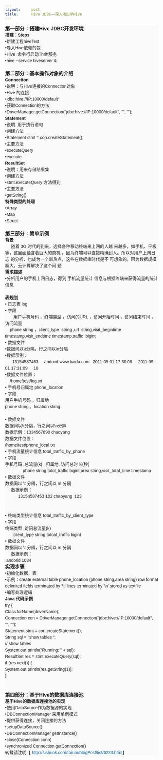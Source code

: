 ```yaml
---
layout:     post
title:      Hive JDBC——深入浅出学Hive
---
```

<div id="article_content" class="article_content clearfix csdn-tracking-statistics" data-pid="blog" data-mod="popu_307" data-dsm="post">
								            <link rel="stylesheet" href="https://csdnimg.cn/release/phoenix/template/css/ck_htmledit_views-f76675cdea.css">
						<div class="htmledit_views" id="content_views">
                
<div style="border-width:0px;overflow:hidden;font-family:verdana, arial, helvetica, sans-serif;line-height:21px;background-color:rgb(250,250,250);">
<span class="bold" style="font-size:16px;font-weight:bold;">第一部分：搭建Hive JDBC开发环境</span></div>
<div style="border-width:0px;overflow:hidden;font-family:verdana, arial, helvetica, sans-serif;line-height:21px;background-color:rgb(250,250,250);">
<div class="O" style="border-width:0px;overflow:hidden;">
<span class="bold" style="font-weight:bold;">搭建：<span lang="en-us" xml:lang="en-us">Steps</span></span></div>
<div class="O" style="border-width:0px;overflow:hidden;">
<div class="O" style="border-width:0px;overflow:hidden;">
•新建工程hiveTest</div>
<div class="O" style="border-width:0px;overflow:hidden;">
•导入Hive依赖的包</div>
<div class="O" style="border-width:0px;overflow:hidden;">
•Hive  命令行启动Thrift服务</div>
<div class="O1" style="border-width:0px;overflow:hidden;">
•hive --service hiveserver &amp;</div>
<div class="O1" style="border-width:0px;overflow:hidden;">
<div class="O" style="border-width:0px;overflow:hidden;">
<div style="border-width:0px;overflow:hidden;">        </div>
<div style="border-width:0px;overflow:hidden;"><span class="bold" style="font-size:16px;font-weight:bold;">第二部分：基本操作对象的介绍</span></div>
<div style="border-width:0px;overflow:hidden;">
<div class="O" style="border-width:0px;overflow:hidden;">
<span class="bold" lang="en-us" style="font-weight:bold;" xml:lang="en-us">Connection</span></div>
</div>
<div style="border-width:0px;overflow:hidden;">
<div class="O" style="border-width:0px;overflow:hidden;">
•说明：与Hive连接的Connection对象</div>
<div class="O" style="border-width:0px;overflow:hidden;">
•Hive 的连接</div>
<div class="O1" style="border-width:0px;overflow:hidden;">
•jdbc:hive://IP:10000/default“</div>
<div class="O" style="border-width:0px;overflow:hidden;">
•获取Connection的方法</div>
<div class="O1" style="border-width:0px;overflow:hidden;">
•DriverManager.getConnection("jdbc:hive://IP:10000/default", "", "");</div>
<div class="O1" style="border-width:0px;overflow:hidden;">
<div class="O" style="border-width:0px;overflow:hidden;">
<span class="bold" lang="en-us" style="font-weight:bold;" xml:lang="en-us">Statement</span></div>
<div style="border-width:0px;overflow:hidden;">
<div class="O" style="border-width:0px;overflow:hidden;">
•说明: 用于执行语句</div>
<div class="O" style="border-width:0px;overflow:hidden;">
•创建方法</div>
<div class="O1" style="border-width:0px;overflow:hidden;">
•Statement stmt = con.createStatement();</div>
<div class="O" style="border-width:0px;overflow:hidden;">
•主要方法</div>
<div class="O1" style="border-width:0px;overflow:hidden;">
•executeQuery</div>
<div class="O1" style="border-width:0px;overflow:hidden;">
•execute</div>
<div class="O1" style="border-width:0px;overflow:hidden;">
<div class="O" style="border-width:0px;overflow:hidden;">
<span class="bold" lang="en-us" style="font-weight:bold;" xml:lang="en-us">ResultSet</span></div>
<div class="O" style="border-width:0px;overflow:hidden;">
<div class="O" style="border-width:0px;overflow:hidden;">
•说明：用来存储结果集</div>
<div class="O" style="border-width:0px;overflow:hidden;">
•创建方法</div>
<div class="O1" style="border-width:0px;overflow:hidden;">
•stmt.executeQuery 方法得到</div>
<div class="O" style="border-width:0px;overflow:hidden;">
•主要方法</div>
<div class="O1" style="border-width:0px;overflow:hidden;">
•getString()</div>
</div>
<div class="O" style="border-width:0px;overflow:hidden;">
<div class="O" style="border-width:0px;overflow:hidden;">
<span class="bold" style="font-weight:bold;">特殊类型的处理</span></div>
<div class="O" style="border-width:0px;overflow:hidden;">
<div style="border-width:0px;overflow:hidden;">•Array</div>
<div style="border-width:0px;overflow:hidden;">•Map</div>
<div style="border-width:0px;overflow:hidden;">•Struct</div>
<div style="border-width:0px;overflow:hidden;">
<div class="O" style="border-width:0px;overflow:hidden;">
<div style="border-width:0px;overflow:hidden;">        </div>
<div style="border-width:0px;overflow:hidden;"><span class="bold" style="font-size:16px;font-weight:bold;">第三部分：简单示例</span></div>
<div style="border-width:0px;overflow:hidden;">
<div class="O" style="border-width:0px;overflow:hidden;">
<span class="bold" style="font-weight:bold;">背景</span></div>
<div class="O" style="border-width:0px;overflow:hidden;">
<div style="border-width:0px;overflow:hidden;"><span>    </span> <span>随着</span> <span lang="en-us" xml:lang="en-us">3G</span> <span>时代的到来，选择各种移动终端来上网的人越</span> <span>来越多，如手机、平板等，这里面蕴含着巨大的商机</span> <span>，因为终端可以直接精确到人。所以对用户上网日志</span> <span>的分析，也成为一个新热点，这些在数据库时代是不</span> <span>可想象的，因为数据规模超大，云计算解决了这个问</span> <span>题</span></div>
<div style="border-width:0px;overflow:hidden;">
<div class="O" style="border-width:0px;overflow:hidden;">
<span class="bold" style="font-weight:bold;">需求描述</span></div>
<div class="O" style="border-width:0px;overflow:hidden;">
<div style="border-width:0px;overflow:hidden;">•分析用户的手机上网日志，得到 <span>手机流量统计 信息与根据终端来获得流量的统计信息</span></div>
<div style="border-width:0px;overflow:hidden;"> </div>
</div>
<div class="O" style="border-width:0px;overflow:hidden;">
<span class="bold" style="font-weight:bold;">表规划</span></div>
<div style="border-width:0px;overflow:hidden;">
<div class="O" style="border-width:0px;overflow:hidden;">
• <span>日志表 log</span></div>
<div class="O1" style="border-width:0px;overflow:hidden;">
• <span>字段</span></div>
<div class="O1" style="border-width:0px;overflow:hidden;">
       用户手机号码 ，终端类型 ，访问的URL ，访问开始时间 ，访问结束时间 ，访问流量</div>
<div class="O1" style="border-width:0px;overflow:hidden;">
    phone string ，client_type  string ,url  string,visit_begintime timestamp,visit_endtime timestamp,traffic  bigint</div>
<div class="O1" style="border-width:0px;overflow:hidden;">
• <span>数据文件</span></div>
<div class="O2" style="border-width:0px;overflow:hidden;">
•数据间以\t分隔，行之间以\n分隔</div>
<div class="O2" style="border-width:0px;overflow:hidden;">
•数据示例：</div>
<div class="O2" style="border-width:0px;overflow:hidden;">
      13154587453     andorid www.baidu.com   2011-09-01 17:30:08     2011-09-01 17:31:09     10</div>
<div class="O2" style="border-width:0px;overflow:hidden;">
•数据文件位置：</div>
<div class="O2" style="border-width:0px;overflow:hidden;">
    /home/test/log.txt</div>
</div>
<div class="O2" style="border-width:0px;overflow:hidden;">
<div style="border-width:0px;overflow:hidden;">
<div class="O" style="border-width:0px;overflow:hidden;">
• <span>手机号归属地 phone_location</span></div>
<div class="O1" style="border-width:0px;overflow:hidden;">
• <span>字段</span></div>
<div class="O1" style="border-width:0px;overflow:hidden;">
用户手机号码 ，归属地</div>
<div class="O1" style="border-width:0px;overflow:hidden;">
phone string ，location stirng</div>
<div class="O1" style="border-width:0px;overflow:hidden;">
 </div>
<div class="O1" style="border-width:0px;overflow:hidden;">
• <span>数据文件</span></div>
<div class="O2" style="border-width:0px;overflow:hidden;">
数据间以\t分隔，行之间以\n分隔</div>
<div class="O2" style="border-width:0px;overflow:hidden;">
数据示例：1334567890 chaoyang</div>
<div class="O2" style="border-width:0px;overflow:hidden;">
数据文件位置：</div>
<div class="O2" style="border-width:0px;overflow:hidden;">
/home/test/phone_local.txt</div>
<div class="O2" style="border-width:0px;overflow:hidden;">
<div style="border-width:0px;overflow:hidden;">
<div class="O" style="border-width:0px;overflow:hidden;">
• <span>手机流量统计信息 total_traffic_by_phone</span></div>
<div class="O1" style="border-width:0px;overflow:hidden;">
• <span>字段</span></div>
<div class="O" style="border-width:0px;overflow:hidden;">
手机号码 ,总流量(k) , 归属地, 访问总时长(秒)</div>
<div class="O" style="border-width:0px;overflow:hidden;">
               phone string,totol_traffic bigint,area string,visit_total_time timestamp<span></span></div>
<div class="O1" style="border-width:0px;overflow:hidden;">
• <span>数据文件</span></div>
<div class="O2" style="border-width:0px;overflow:hidden;">
<span>数据间以 \t 分隔，行之间以 \n 分隔</span></div>
<div class="O" style="border-width:0px;overflow:hidden;">
     数据示例：</div>
<div class="O" style="border-width:0px;overflow:hidden;">
           13154587453 102 chaoyang  123</div>
<div class="O" style="border-width:0px;overflow:hidden;">
 </div>
<div class="O" style="border-width:0px;overflow:hidden;">
 
<div style="border-width:0px;overflow:hidden;">
<div class="O" style="border-width:0px;overflow:hidden;">
• <span>终端类型统计信息 total_traffic_by_client_type</span></div>
<div class="O1" style="border-width:0px;overflow:hidden;">
• <span>字段</span></div>
<div class="O" style="border-width:0px;overflow:hidden;">
终端类型 ,访问总流量(k)</div>
<div class="O1" style="border-width:0px;overflow:hidden;">
       client_type string,totoal_traffic bigint</div>
<div class="O1" style="border-width:0px;overflow:hidden;">
• <span>数据文件</span></div>
<div class="O2" style="border-width:0px;overflow:hidden;">
<span>数据间以 \t 分隔，行之间以 \n 分隔</span></div>
<div class="O" style="border-width:0px;overflow:hidden;">
     数据示例：</div>
<div class="O" style="border-width:0px;overflow:hidden;">
 andorid 1034</div>
<div class="O" style="border-width:0px;overflow:hidden;">
<div class="O" style="border-width:0px;overflow:hidden;">
<span class="bold" style="font-size:16px;font-weight:bold;">实现步骤</span></div>
<div style="border-width:0px;overflow:hidden;">
<div class="O" style="border-width:0px;overflow:hidden;">
•初始化数据，表</div>
<div class="O1" style="border-width:0px;overflow:hidden;">
•示例：create external table phone_location (phone string,area string) row format delimited fields terminated by '\t' lines terminated by '\n' stored as textfile</div>
<div class="O" style="border-width:0px;overflow:hidden;">
•编写处理逻辑</div>
<div class="O" style="border-width:0px;overflow:hidden;">
<div class="O" style="border-width:0px;overflow:hidden;">
<span class="bold" style="font-weight:bold;"><span lang="en-us" xml:lang="en-us">Java </span>代码示例</span></div>
<div class="O" style="border-width:0px;overflow:hidden;">
<div style="border-width:0px;overflow:hidden;"><span lang="en-us" xml:lang="en-us">try {</span></div>
<div style="border-width:0px;overflow:hidden;"><span lang="en-us" xml:lang="en-us">Class.forName(driverName);</span></div>
<div style="border-width:0px;overflow:hidden;"><span lang="en-us" xml:lang="en-us">Connection con = DriverManager.getConnection("jdbc:hive://IP:10000/default", "", "");</span></div>
<div style="border-width:0px;overflow:hidden;"><span lang="en-us" xml:lang="en-us">Statement stmt = con.createStatement();</span></div>
<div style="border-width:0px;overflow:hidden;"><span lang="en-us" xml:lang="en-us">String sql = "show tables ";</span></div>
<div style="border-width:0px;overflow:hidden;"><span lang="en-us" xml:lang="en-us">// show tables</span></div>
<div style="border-width:0px;overflow:hidden;"><span lang="en-us" xml:lang="en-us">System.out.println("Running: " + sql);</span></div>
<div style="border-width:0px;overflow:hidden;"><span lang="en-us" xml:lang="en-us">ResultSet res = stmt.executeQuery(sql);</span></div>
<div style="border-width:0px;overflow:hidden;"><span lang="en-us" xml:lang="en-us">if (res.next()) {</span></div>
<div style="border-width:0px;overflow:hidden;"><span lang="en-us" xml:lang="en-us">System.out.println(res.getString(1));</span></div>
<div style="border-width:0px;overflow:hidden;"><span lang="en-us" xml:lang="en-us">}</span></div>
<div style="border-width:0px;overflow:hidden;"> </div>
</div>
<div class="O" style="border-width:0px;overflow:hidden;">
<div style="border-width:0px;overflow:hidden;">        </div>
<div style="border-width:0px;overflow:hidden;"><span class="bold" style="font-size:16px;font-weight:bold;">第四部分：基于Hive的数据库连接池</span></div>
<div style="border-width:0px;overflow:hidden;">
<div class="O" style="border-width:0px;overflow:hidden;">
<span class="bold" style="font-weight:bold;">基于<span lang="en-us" xml:lang="en-us">Hive</span>的数据库连接池的实现</span></div>
<div class="O" style="border-width:0px;overflow:hidden;">
<div style="border-width:0px;overflow:hidden;">•使用DataSource作为数据源的实现</div>
<div style="border-width:0px;overflow:hidden;">•DBConnectionManager 采用单例模式</div>
<div style="border-width:0px;overflow:hidden;">•提供获得连接，关闭连接的方法</div>
<div style="border-width:0px;overflow:hidden;">
<div class="O" style="border-width:0px;overflow:hidden;">
<div style="border-width:0px;overflow:hidden;">•setupDataSource()</div>
<div style="border-width:0px;overflow:hidden;">•DBConnectionManager getInstance()</div>
<div style="border-width:0px;overflow:hidden;">•close(Connection conn)</div>
<div style="border-width:0px;overflow:hidden;">•synchronized Connection getConnection()</div>
</div>
</div>
</div>
</div>
</div>
</div>
</div>
</div>
</div>
</div>
</div>
</div>
</div>
</div>
</div>
<div class="O2" style="border-width:0px;overflow:hidden;">
转载请注明【 <a href="http://sishuok.com/forum/blogPost/list/6223.html" rel="nofollow" style="color:rgb(0,94,167);text-decoration:none;">http://sishuok.com/forum/blogPost/list/6223.html</a>】</div>
</div>
</div>
</div>
</div>
</div>
</div>
</div>
</div>
</div>
</div>
</div>
</div>
</div>
</div>
            </div>
                </div>